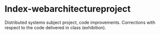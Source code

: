 # Index-webarchitectureproject
Distributed systems subject project, code improvements.
Corrections with respect to the code delivered in class (exhibition).
